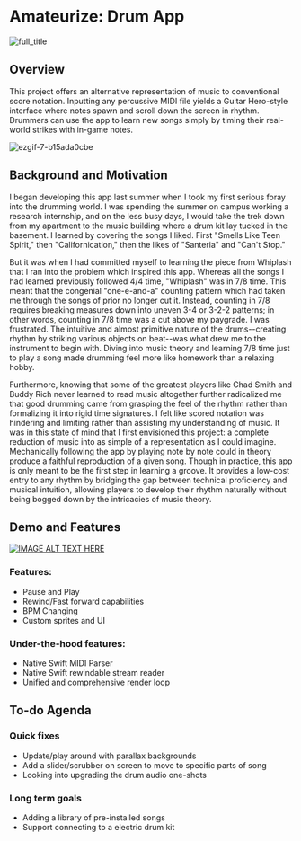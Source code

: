 # Amateurize: Drum App

![full_title](https://github.com/user-attachments/assets/1ff33b68-c18c-47c9-9595-229e250d38f7)

## Overview
This project offers an alternative representation of music to conventional score notation. Inputting any percussive MIDI file yields a Guitar Hero-style interface where notes spawn and scroll down the screen in rhythm. Drummers can use the app to learn new songs simply by timing their real-world strikes with in-game notes.

![ezgif-7-b15ada0cbe](https://github.com/user-attachments/assets/d07bb311-8084-410b-9a8e-bb02e80e4abc)

## Background and Motivation
I began developing this app last summer when I took my first serious foray into the drumming world. I was spending the summer on campus working a research internship, and on the less busy days, I would take the trek down from my apartment to the music building where a drum kit lay tucked in the basement. I learned by covering the songs I liked. First "Smells Like Teen Spirit," then "Californication," then the likes of "Santeria" and "Can't Stop." 

But it was when I had committed myself to learning the piece from Whiplash that I ran into the problem which inspired this app. Whereas all the songs I had learned previously followed 4/4 time, "Whiplash" was in 7/8 time. This meant that the congenial "one-e-and-a" counting pattern which had taken me through the songs of prior no longer cut it. Instead, counting in 7/8 requires breaking measures down into uneven 3-4 or 3-2-2 patterns; in other words, counting in 7/8 time was a cut above my paygrade. I was frustrated. The intuitive and almost primitive nature of the drums--creating rhythm by striking various objects on beat--was what drew me to the instrument to begin with. Diving into music theory and learning 7/8 time just to play a song made drumming feel more like homework than a relaxing hobby. 

Furthermore, knowing that some of the greatest players like Chad Smith and Buddy Rich never learned to read music altogether further radicalized me that good drumming came from grasping the feel of the rhythm rather than formalizing it into rigid time signatures. I felt like scored notation was hindering and limiting rather than assisting my understanding of music. It was in this state of mind that I first envisioned this project: a complete reduction of music into as simple of a representation as I could imagine. Mechanically following the app by playing note by note could in theory produce a faithful reproduction of a given song. Though in practice, this app is only meant to be the first step in learning a groove. It provides a low-cost entry to any rhythm by bridging the gap between technical proficiency and musical intuition, allowing players to develop their rhythm naturally without being bogged down by the intricacies of music theory. 

## Demo and Features
[![IMAGE ALT TEXT HERE](https://img.youtube.com/vi/ylDtQ4UvGfE/0.jpg)](https://www.youtube.com/watch?v=ylDtQ4UvGfE)

### Features:
- Pause and Play
- Rewind/Fast forward capabilities
- BPM Changing
- Custom sprites and UI

### Under-the-hood features:
- Native Swift MIDI Parser
- Native Swift rewindable stream reader
- Unified and comprehensive render loop

## To-do Agenda

### Quick fixes
- Update/play around with parallax backgrounds
- Add a slider/scrubber on screen to move to specific parts of song
- Looking into upgrading the drum audio one-shots

### Long term goals
- Adding a library of pre-installed songs
- Support connecting to a electric drum kit
